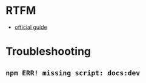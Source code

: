 # RTFM
- [official guide](https://vuepress.vuejs.org/guide/getting-started.html)


# Troubleshooting
## ```npm ERR! missing script: docs:dev```